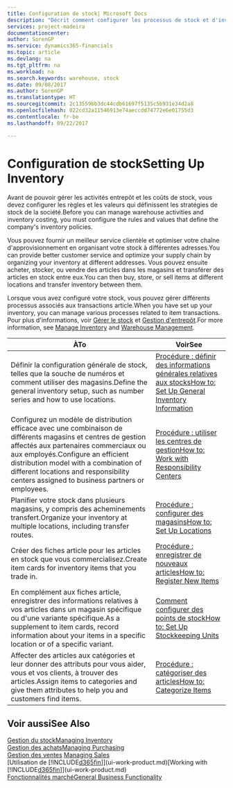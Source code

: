 ```yaml
---
title: Configuration de stock| Microsoft Docs
description: "Décrit comment configurer les processus de stock et d'inventaire, y compris les acheminements pour le transfert et les magasins, tels que des entrepôts."
services: project-madeira
documentationcenter: 
author: SorenGP
ms.service: dynamics365-financials
ms.topic: article
ms.devlang: na
ms.tgt_pltfrm: na
ms.workload: na
ms.search.keywords: warehouse, stock
ms.date: 09/08/2017
ms.author: SorenGP
ms.translationtype: HT
ms.sourcegitcommit: 2c13559bb3dc44cdb61697f5135c5b931e34d2a8
ms.openlocfilehash: 022cd32a11546913e74aeccdd74772e6e01755d3
ms.contentlocale: fr-be
ms.lasthandoff: 09/22/2017

---
```

# <a name="setting-up-inventory"></a><span data-ttu-id="dad4a-103">Configuration de stock</span><span class="sxs-lookup"><span data-stu-id="dad4a-103">Setting Up Inventory</span></span>
<span data-ttu-id="dad4a-104">Avant de pouvoir gérer les activités entrepôt et les coûts de stock, vous devez configurer les règles et les valeurs qui définissent les stratégies de stock de la société.</span><span class="sxs-lookup"><span data-stu-id="dad4a-104">Before you can manage warehouse activities and inventory costing, you must configure the rules and values that define the company's inventory policies.</span></span>

<span data-ttu-id="dad4a-105">Vous pouvez fournir un meilleur service clientèle et optimiser votre chaîne d'approvisionnement en organisant votre stock à différentes adresses.</span><span class="sxs-lookup"><span data-stu-id="dad4a-105">You can provide better customer service and optimize your supply chain by organizing your inventory at different addresses.</span></span> <span data-ttu-id="dad4a-106">Vous pouvez ensuite acheter, stocker, ou vendre des articles dans les magasins et transférer des articles en stock entre eux.</span><span class="sxs-lookup"><span data-stu-id="dad4a-106">You can then buy, store, or sell items at different locations and transfer inventory between them.</span></span>

<span data-ttu-id="dad4a-107">Lorsque vous avez configuré votre stock, vous pouvez gérer différents processus associés aux transactions article.</span><span class="sxs-lookup"><span data-stu-id="dad4a-107">When you have set up your inventory, you can manage various processes related to item transactions.</span></span> <span data-ttu-id="dad4a-108">Pour plus d'informations, voir [Gérer le stock](inventory-manage-inventory.md) et [Gestion d'entrepôt](warehouse-manage-warehouse.md).</span><span class="sxs-lookup"><span data-stu-id="dad4a-108">For more information, see [Manage Inventory](inventory-manage-inventory.md) and [Warehouse Management](warehouse-manage-warehouse.md).</span></span>

| <span data-ttu-id="dad4a-109">À</span><span class="sxs-lookup"><span data-stu-id="dad4a-109">To</span></span> | <span data-ttu-id="dad4a-110">Voir</span><span class="sxs-lookup"><span data-stu-id="dad4a-110">See</span></span> |
| --- | --- |
| <span data-ttu-id="dad4a-111">Définir la configuration générale de stock, telles que la souche de numéros et comment utiliser des magasins.</span><span class="sxs-lookup"><span data-stu-id="dad4a-111">Define the general inventory setup, such as number series and how to use locations.</span></span> |[<span data-ttu-id="dad4a-112">Procédure : définir des informations générales relatives aux stocks</span><span class="sxs-lookup"><span data-stu-id="dad4a-112">How to: Set Up General Inventory Information</span></span>](inventory-how-setup-general.md) |
|<span data-ttu-id="dad4a-113">Configurez un modèle de distribution efficace avec une combinaison de différents magasins et centres de gestion affectés aux partenaires commerciaux ou aux employés.</span><span class="sxs-lookup"><span data-stu-id="dad4a-113">Configure an efficient distribution model with a combination of different locations and responsibility centers assigned to business partners or employees.</span></span>|[<span data-ttu-id="dad4a-114">Procédure : utiliser les centres de gestion</span><span class="sxs-lookup"><span data-stu-id="dad4a-114">How to: Work with Responsibility Centers</span></span>](inventory-responsibility-centers.md)|
| <span data-ttu-id="dad4a-115">Planifier votre stock dans plusieurs magasins, y compris des acheminements transfert.</span><span class="sxs-lookup"><span data-stu-id="dad4a-115">Organize your inventory at multiple locations, including transfer routes.</span></span> |[<span data-ttu-id="dad4a-116">Procédure : configurer des magasins</span><span class="sxs-lookup"><span data-stu-id="dad4a-116">How to: Set Up Locations</span></span>](inventory-how-register-new-items.md) |
| <span data-ttu-id="dad4a-117">Créer des fiches article pour les articles en stock que vous commercialisez.</span><span class="sxs-lookup"><span data-stu-id="dad4a-117">Create item cards for inventory items that you trade in.</span></span> |[<span data-ttu-id="dad4a-118">Procédure : enregistrer de nouveaux articles</span><span class="sxs-lookup"><span data-stu-id="dad4a-118">How to: Register New Items</span></span>](inventory-how-register-new-items.md) |
|<span data-ttu-id="dad4a-119">En complément aux fiches article, enregistrer des informations relatives à vos articles dans un magasin spécifique ou d'une variante spécifique.</span><span class="sxs-lookup"><span data-stu-id="dad4a-119">As a supplement to item cards, record information about your items in a specific location or of a specific variant.</span></span>|[<span data-ttu-id="dad4a-120">Comment configurer des points de stock</span><span class="sxs-lookup"><span data-stu-id="dad4a-120">How to: Set Up Stockkeeping Units</span></span>](inventory-how-to-set-up-stockkeeping-units.md)|
| <span data-ttu-id="dad4a-121">Affecter des articles aux catégories et leur donner des attributs pour vous aider, vous et vos clients, à trouver des articles.</span><span class="sxs-lookup"><span data-stu-id="dad4a-121">Assign items to categories and give them attributes to help you and customers find items.</span></span> |[<span data-ttu-id="dad4a-122">Procédure : catégoriser des articles</span><span class="sxs-lookup"><span data-stu-id="dad4a-122">How to: Categorize Items</span></span>](inventory-how-categorize-items.md) |

## <a name="see-also"></a><span data-ttu-id="dad4a-123">Voir aussi</span><span class="sxs-lookup"><span data-stu-id="dad4a-123">See Also</span></span>
[<span data-ttu-id="dad4a-124">Gestion du stock</span><span class="sxs-lookup"><span data-stu-id="dad4a-124">Managing Inventory</span></span>](inventory-manage-inventory.md)  
[<span data-ttu-id="dad4a-125">Gestion des achats</span><span class="sxs-lookup"><span data-stu-id="dad4a-125">Managing Purchasing</span></span>](purchasing-manage-purchasing.md)  
<span data-ttu-id="dad4a-126">[Gestion des ventes](sales-manage-sales.md)  </span><span class="sxs-lookup"><span data-stu-id="dad4a-126">[Managing Sales](sales-manage-sales.md)  </span></span>  
<span data-ttu-id="dad4a-127">[Utilisation de [!INCLUDE[d365fin](includes/d365fin_md.md)]](ui-work-product.md)</span><span class="sxs-lookup"><span data-stu-id="dad4a-127">[Working with [!INCLUDE[d365fin](includes/d365fin_md.md)]](ui-work-product.md)</span></span>  
[<span data-ttu-id="dad4a-128">Fonctionnalités marché</span><span class="sxs-lookup"><span data-stu-id="dad4a-128">General Business Functionality</span></span>](ui-across-business-areas.md)

